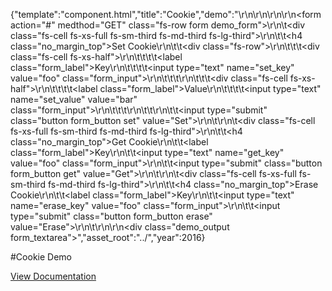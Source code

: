 {"template":"component.html","title":"Cookie","demo":"<style>\r\n/*\r\n\t.form_fieldset { margin-top: 0; margin-bottom: 20px; }\r\n\r\n\t.demo_output { margin: 20px 0; }\r\n*/\r\n</style>\r\n\r\n<script>\r\n\tvar $demoForm,\r\n\t\t$demoOutput;\r\n\r\n\t$(function() {\r\n\t\t$demoForm = $(\".demo_form\");\r\n\t\t$demoOutput = $(\".demo_output\");\r\n\r\n\t\t$demoForm.on(\"click.cookie\", \".set\", setCookie)\r\n\t\t\t\t .on(\"click.cookie\", \".get\", getCookie)\r\n\t\t\t\t .on(\"click.cookie\", \".erase\", eraseCookie);\r\n\t});\r\n\r\n\tfunction setCookie(e) {\r\n\t\tkillEvent(e);\r\n\r\n\t\tvar key   = $demoForm.find(\"[name=set_key]\").val(),\r\n\t\t\tvalue = $demoForm.find(\"[name=set_value]\").val();\r\n\r\n\t\t$.cookie(key, value);\r\n\r\n\t\toutput(\"Set\", key + \" = \" + value);\r\n\t}\r\n\r\n\tfunction getCookie(e) {\r\n\t\tkillEvent(e);\r\n\r\n\t\tvar key   = $demoForm.find(\"[name=get_key]\").val(),\r\n\t\t\tvalue = $.cookie(key);\r\n\r\n\t\toutput(\"Get\", key + \" = \" + value);\r\n\t}\r\n\r\n\tfunction eraseCookie(e) {\r\n\t\tkillEvent(e);\r\n\r\n\t\tvar key = $demoForm.find(\"[name=erase_key]\").val();\r\n\r\n\t\t$.cookie(key, null);\r\n\r\n\t\toutput(\"Erase\", key);\r\n\t}\r\n\r\n\tfunction output(label, value) {\r\n\t\t$demoOutput.prepend('<strong>' + label + ': </strong>' + value + '</span><br>');\r\n\t}\r\n\r\n\tfunction killEvent(e) {\r\n\t\te.preventDefault();\r\n\t\te.stopPropagation();\r\n\t}\r\n</script>\r\n\r\n<form action=\"#\" medthod=\"GET\" class=\"fs-row form demo_form\">\r\n\t<div class=\"fs-cell fs-xs-full fs-sm-third fs-md-third fs-lg-third\">\r\n\t\t<h4 class=\"no_margin_top\">Set Cookie</h4>\r\n\t\t<div class=\"fs-row\">\r\n\t\t\t<div class=\"fs-cell fs-xs-half\">\r\n\t\t\t\t<label class=\"form_label\">Key</label>\r\n\t\t\t\t<input type=\"text\" name=\"set_key\" value=\"foo\" class=\"form_input\">\r\n\t\t\t</div>\r\n\t\t\t<div class=\"fs-cell fs-xs-half\">\r\n\t\t\t\t<label class=\"form_label\">Value</label>\r\n\t\t\t\t<input type=\"text\" name=\"set_value\" value=\"bar\" class=\"form_input\">\r\n\t\t\t</div>\r\n\t\t</div>\r\n\t\t<input type=\"submit\" class=\"button form_button set\" value=\"Set\">\r\n\t</div>\r\n\t<div class=\"fs-cell fs-xs-full fs-sm-third fs-md-third fs-lg-third\">\r\n\t\t<h4 class=\"no_margin_top\">Get Cookie</h4>\r\n\t\t<label class=\"form_label\">Key</label>\r\n\t\t<input type=\"text\" name=\"get_key\" value=\"foo\" class=\"form_input\">\r\n\t\t<input type=\"submit\" class=\"button form_button get\" value=\"Get\">\r\n\t</div>\r\n\t<div class=\"fs-cell fs-xs-full fs-sm-third fs-md-third fs-lg-third\">\r\n\t\t<h4 class=\"no_margin_top\">Erase Cookie</h4>\r\n\t\t<label class=\"form_label\">Key</label>\r\n\t\t<input type=\"text\" name=\"erase_key\" value=\"foo\" class=\"form_input\">\r\n\t\t<input type=\"submit\" class=\"button form_button erase\" value=\"Erase\">\r\n\t</div>\r\n</form>\r\n<div class=\"demo_output form_textarea\"></div>","asset_root":"../","year":2016}

 #Cookie Demo
<p class="back_link"><a href="http://beta.formstone.it/components/cookie">View Documentation</a></p>